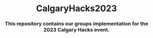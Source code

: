 <div align=center>
  <h1> CalgaryHacks2023 </h1>
  <h3> This repository contains our groups implementation for the 2023 Calgary Hacks event.  </h3>
</div>
